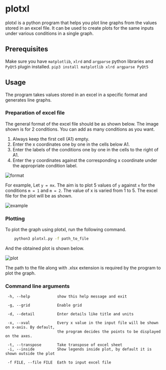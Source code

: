 # plotxl
plotxl is a python program that helps you plot line graphs from the values stored in an excel file.
It can be used to create plots for the same inputs under various conditions in a single graph.

## Prerequisites
Make sure you have ```matplotlib```, ```xlrd``` and ```argparse``` python libraries and ```PyQt5``` plugin installed.
	``` pip3 install matplotlib xlrd argparse PyQt5 ```
## Usage
The program takes values stored in an excel in a specific format and generates line graphs.

### Preparation of excel file 
The general format of the excel file should be as shown below. The image shown is for 2 conditions. You can add as many conditions as you want.

1. Always keep the first cell (A1) empty.
2. Enter the x coordinates one by one in the cells below A1.
3. Enter the labels of the conditions one by one in the cells to the right of A1.
4. Enter the y coordinates against the corresponding x coordinate under the appropriate condition label.

![format](https://user-images.githubusercontent.com/49730342/81736342-078e1e80-94b4-11ea-87fe-1c9aaa778492.png)

For example,
Let ```y = mx```. The aim is to plot 5 values of ```y``` against ```x``` for the conditions ```m = 1``` and ```m = 2```.
The value of x is varied from 1 to 5. The excel file for the plot will be as shown.

![example](https://user-images.githubusercontent.com/49730342/81736378-1674d100-94b4-11ea-87da-657af4c0c54f.png)


### Plotting
To plot the graph using plotxl, run the following command.

```bash 
    python3 plotxl.py -f path_to_file
```
And the obtained plot is shown below.

![plot](https://user-images.githubusercontent.com/49730342/81736695-9733cd00-94b4-11ea-9d50-833ce519eff9.png)

The path to the file along with .xlsx extension is required by the program to plot the graph.
 
 ### Command line arguments
 ```
  -h, --help            show this help message and exit

  -g, --grid            Enable grid

  -d, --detail          Enter details like title and units

  -x, --xval            Every x value in the input file will be shown on x-axis. By default, 
  						the program decides the points to be displayed on the axes.

  -t, --transpose       Take transpose of excel sheet
  -i, --inside          Show legends inside plot, by default it is shown outside the plot
  
  -f FILE, --file FILE  Eath to input excel file
```


